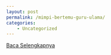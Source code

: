 ```yaml
---
layout: post
permalink: /mimpi-bertemu-guru-ulama/
categories:
    - Uncategorized
---
```


[Baca Selengkapnya](/01)
